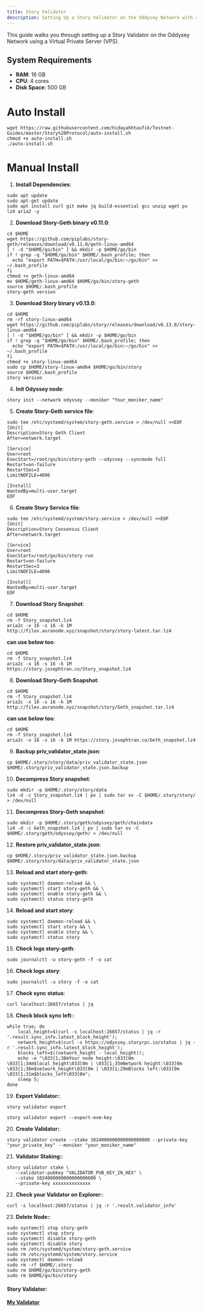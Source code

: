 ```yaml
---
title: Story Validator
description: Setting Up a Story Validator on the Oddysey Network with a VPS
---
```


This guide walks you through setting up a Story Validator on the Oddysey Network using a Virtual Private Server (VPS).

## System Requirements

- **RAM**: 16 GB
- **CPU**: 4 cores
- **Disk Space**: 500 GB

# Auto Install

```
wget https://raw.githubusercontent.com/hidayahhtaufik/Testnet-Guides/master/Story%20Protocol/auto-install.sh
chmod +x auto-install.sh
./auto-install.sh
```

# Manual Install

1. **Install Dependencies**: 
```
sudo apt update
sudo apt-get update
sudo apt install curl git make jq build-essential gcc unzip wget pv lz4 aria2 -y
```

2. **Download Story-Geth binary v0.11.0**: 
```
cd $HOME
wget https://github.com/piplabs/story-geth/releases/download/v0.11.0/geth-linux-amd64
[ ! -d "$HOME/go/bin" ] && mkdir -p $HOME/go/bin
if ! grep -q "$HOME/go/bin" $HOME/.bash_profile; then
  echo "export PATH=$PATH:/usr/local/go/bin:~/go/bin" >> ~/.bash_profile
fi
chmod +x geth-linux-amd64
mv $HOME/geth-linux-amd64 $HOME/go/bin/story-geth
source $HOME/.bash_profile
story-geth version
```

3. **Download Story binary v0.13.0**: 
```
cd $HOME
rm -rf story-linux-amd64
wget https://github.com/piplabs/story/releases/download/v0.13.0/story-linux-amd64
[ ! -d "$HOME/go/bin" ] && mkdir -p $HOME/go/bin
if ! grep -q "$HOME/go/bin" $HOME/.bash_profile; then
  echo "export PATH=$PATH:/usr/local/go/bin:~/go/bin" >> ~/.bash_profile
fi
chmod +x story-linux-amd64
sudo cp $HOME/story-linux-amd64 $HOME/go/bin/story
source $HOME/.bash_profile
story version
```

4. **Init Odyssey node**: 
```
story init --network odyssey --moniker "Your_moniker_name"
```

5. **Create Story-Geth service file**: 
```
sudo tee /etc/systemd/system/story-geth.service > /dev/null <<EOF
[Unit]
Description=Story Geth Client
After=network.target

[Service]
User=root
ExecStart=/root/go/bin/story-geth --odyssey --syncmode full
Restart=on-failure
RestartSec=3
LimitNOFILE=4096

[Install]
WantedBy=multi-user.target
EOF
```

6. **Create Story Service file**: 
```
sudo tee /etc/systemd/system/story.service > /dev/null <<EOF
[Unit]
Description=Story Consensus Client
After=network.target

[Service]
User=root
ExecStart=/root/go/bin/story run
Restart=on-failure
RestartSec=3
LimitNOFILE=4096

[Install]
WantedBy=multi-user.target
EOF
```

7. **Download Story Snapshot**: 
```
cd $HOME
rm -f Story_snapshot.lz4
aria2c -x 16 -s 16 -k 1M http://filex.auranode.xyz/snapshot/story/story-latest.tar.lz4
```

**can use below too**:
```
cd $HOME
rm -f Story_snapshot.lz4
aria2c -x 16 -s 16 -k 1M https://story.josephtran.co/Story_snapshot.lz4
```

8. **Download Story-Geth Snapshot**:
```
cd $HOME
rm -f Story_snapshot.lz4
aria2c -x 16 -s 16 -k 1M http://filex.auranode.xyz/snapshot/story/Geth_snapshot.tar.lz4
```

**can use below too**:
```
cd $HOME
rm -f Story_snapshot.lz4
aria2c -x 16 -s 16 -k 1M https://story.josephtran.co/Geth_snapshot.lz4
```

9. **Backup priv_validator_state.json**:
```
cp $HOME/.story/story/data/priv_validator_state.json $HOME/.story/priv_validator_state.json.backup
```

10. **Decompress Story snapshot**:
```
sudo mkdir -p $HOME/.story/story/data
lz4 -d -c Story_snapshot.lz4 | pv | sudo tar xv -C $HOME/.story/story/ > /dev/null
```

11. **Decompress Story-Geth snapshot**: 
```
sudo mkdir -p $HOME/.story/geth/odyssey/geth/chaindata
lz4 -d -c Geth_snapshot.lz4 | pv | sudo tar xv -C $HOME/.story/geth/odyssey/geth/ > /dev/null
```

12. **Restore priv_validator_state.json**:
```
cp $HOME/.story/priv_validator_state.json.backup $HOME/.story/story/data/priv_validator_state.json
```

13. **Reload and start story-geth**: 
```
sudo systemctl daemon-reload && \
sudo systemctl start story-geth && \
sudo systemctl enable story-geth && \
sudo systemctl status story-geth
```

14. **Reload and start story**: 
```
sudo systemctl daemon-reload && \
sudo systemctl start story && \
sudo systemctl enable story && \
sudo systemctl status story
```

15. **Check logs story-geth**: 
```
sudo journalctl -u story-geth -f -o cat
```

16. **Check logs story**: 
```
sudo journalctl -u story -f -o cat
```

17. **Check sync status**: 
```
curl localhost:26657/status | jq
```

18. **Check block sync left:**: 
```
while true; do
    local_height=$(curl -s localhost:26657/status | jq -r '.result.sync_info.latest_block_height');
    network_height=$(curl -s https://odyssey.storyrpc.io/status | jq -r '.result.sync_info.latest_block_height');
    blocks_left=$((network_height - local_height));
    echo -e "\033[1;38mYour node height:\033[0m \033[1;34m$local_height\033[0m | \033[1;35mNetwork height:\033[0m \033[1;36m$network_height\033[0m | \033[1;29mBlocks left:\033[0m \033[1;31m$blocks_left\033[0m";
    sleep 5;
done
``` 

19. **Export Validator:**:
```
story validator export
```

``` if you want export private key
story validator export --export-evm-key
```

20. **Create Validator:**:
```
story validator create --stake 1024000000000000000000 --private-key "your_private_key" --moniker "your_moniker_name"
```

21. **Validator Staking:**:
```
story validator stake \
   --validator-pubkey "VALIDATOR_PUB_KEY_IN_HEX" \
   --stake 1024000000000000000000 \
   --private-key xxxxxxxxxxxxxx
```

22. **Check your Validator on Explorer:**:
```
curl -s localhost:26657/status | jq -r '.result.validator_info'
```

23. **Delete Node:**:
```
sudo systemctl stop story-geth
sudo systemctl stop story
sudo systemctl disable story-geth
sudo systemctl disable story
sudo rm /etc/systemd/system/story-geth.service
sudo rm /etc/systemd/system/story.service
sudo systemctl daemon-reload
sudo rm -rf $HOME/.story
sudo rm $HOME/go/bin/story-geth
sudo rm $HOME/go/bin/story
```

#### **Story Validator**:
**[My Validator](https://testnet.storyscan.app/validators/storyvaloper19x42aqxn7ljsd6jm4492gz5c3n6na88vaxmtgj)**